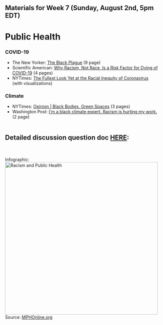 ## Materials for Week 7 (Sunday, August 2nd, 5pm EDT)
# Public Health

### COVID-19
- The New Yorker: <a href="week7/black-plague-newyorker.pdf">The Black Plague</a> (9 page)
- Scientific American: <a href="week7/racism-not-race-as-risk-factor.pdf">Why Racism, Not Race, Is a Risk Factor for Dying of COVID-19</a> (4 pages)
- NYTimes: <a href="https://www.nytimes.com/interactive/2020/07/05/us/coronavirus-latinos-african-americans-cdc-data.html">The Fullest Look Yet at the Racial Inequity of Coronavirus</a> (with visualizations)

### Climate
- NYTimes: <a href="week7/black-bodies-green-spaces.pdf">Opinion | Black Bodies, Green Spaces</a> (3 pages)
- Washington Post: <a href="week7/racism-hurting-climate-work.pdf">I'm a black climate expert. Racism is hurting my work.</a> (2 page)
<br /><br />

## Detailed discussion question doc [HERE](): 
<br /><br />
Infographic:
<a href="https://www.mphonline.org/racism-public-health/"><img src="https://www.mphonline.org/wp-content/uploads/2015/09/Racism-PublicHealth_AUG15.jpg" alt="Racism and Public Health" width="500" border="0" /></a><br />Source: <a href="https://www.mphonline.org/">MPHOnline.org</a>
